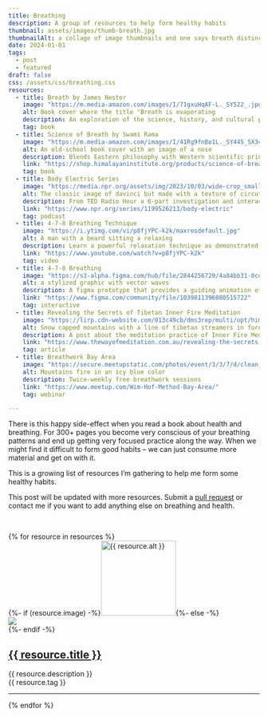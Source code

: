 ```yaml
---
title: Breathing
description: A group of resources to help form healthy habits
thumbnail: assets/images/thumb-breath.jpg
thumbnailAlt: a collage of image thumbnails and one says breath distinctly
date: 2024-01-01
tags:
  - post
  - featured
draft: false
css: /assets/css/breathing.css
resources:
  - title: Breath by James Nestor
    image: "https://m.media-amazon.com/images/I/71gxuHqAF-L._SY522_.jpg"
    alt: Book cover where the title "Breath is evaporating
    description: An exploration of the science, history, and cultural practices surrounding breathing, revealing its profound impact on our health, well-being, and overall quality of life.
    tag: book
  - title: Science of Breath by Swami Rama
    image: "https://m.media-amazon.com/images/I/41Rg9fnBo1L._SY445_SX342_.jpg"
    alt: An old-school book cover with an image of a nose
    description: Blends Eastern philosophy with Western scientific principles, providing a holistic understanding of the breath's influence on health, vitality, and connection to self.
    link: "https://shop.himalayaninstitute.org/products/science-of-breath"
    tag: book
  - title: Body Electric Series
    image: "https://media.npr.org/assets/img/2023/10/03/wide-crop_smaller-size_wide-3b69d8656a0df59c57282aecec17f1f05909124c.jpg"
    alt: The classic image of davinci but made with a texture of circuts
    description: From TED Radio Hour a 6-part investigation and interactive project to understand the impact of your tech on your body … and how to live better with your devices.
    link: "https://www.npr.org/series/1199526213/body-electric"
    tag: podcast
  - title: 4-7-8 Breathing Technique
    image: "https://i.ytimg.com/vi/p8fjYPC-k2k/maxresdefault.jpg"
    alt: A man with a beard sitting a relaxing
    description: Learn a powerful relaxation technique as demonstrated by Dr. Weil. A daily practice that can bring great calmness to the body.
    link: "https://www.youtube.com/watch?v=p8fjYPC-k2k"
    tag: video
  - title: 4-7-8 Breathing
    image: "https://s3-alpha.figma.com/hub/file/2844256729/4a84bb31-0cd4-4a21-aa85-555cfab8961f-cover.png"
    alt: a stylized graphic with vector waves
    description: A figma prototype that provides a guiding animation of a breathing technique
    link: "https://www.figma.com/community/file/1039811396080515722"
    tag: interactive
  - title: Revealing the Secrets of Tibetan Inner Fire Meditation
    image: "https://lirp.cdn-website.com/013c49cb/dms3rep/multi/opt/himalayas-g188aeff57_1280-1920w.jpg"
    alt: Snow capped mountains with a line of tibetan streamers in foreground
    description: A post about the meditation practice of Inner Fire Meditation (Tummo). It reveals instructions for this secret practice that are said to improve concentration, health, open the chakras, and cultivate bliss and confidence.
    link: "https://www.thewayofmeditation.com.au/revealing-the-secrets-of-tibetan-inner-fire-meditation"
    tag: article
  - title: Breathwork Bay Area
    image: "https://secure.meetupstatic.com/photos/event/3/3/7/d/clean_510373181.webp"
    alt: Mountains fire in an icy blue color
    description: Twice-weekly free breathwork sessions
    link: "https://www.meetup.com/Wim-Hof-Method-Bay-Area/"
    tag: webinar

---
```


There is this happy side-effect when you read a book about health and breathing. For 300+ pages you become very conscious of your breathing patterns and end up getting very focused practice along the way. When we might find it difficult to form good habits – we can just consume more material and get on with it. 

This is a growing list of resources I’m gathering to help me form some healthy habits. 

This post will be updated with more resources. Submit a [pull request](https://github.com/andypbrowne/andypbrowne/blob/main/content/blog/breathing/breathing.md?plain=1) or contact me if you want to add anything else on breathing and health. 

&nbsp;
<div class="grid"> {% for resource in resources %}
    <div class="card">
      <div class="card-body">
        {%- if (resource.image) -%}<a href="{{ resource.link }}" rel="norefer"><img class="custom-size-images" src="{{ resource.image }}" alt="{{ resource.alt }}" width="150px"></a>{%- else -%}<div><img class="custom-size-images" src="https://placehold.co/600x400?text=Take+a+deep+breath"></div>{%- endif -%}
            <a href="{{ resource.link }}" rel="norefer"><h2> {{ resource.title }} </h2></a>
            {{ resource.description }}
        </div>
        <div class="card-footer">
            <div class="resource-tag">{{ resource.tag }}</div>
            <hr>
        </div>
    </div>{% endfor %}</div>